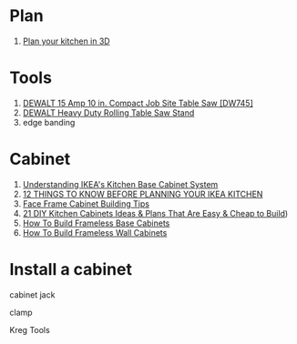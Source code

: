 # Plan
1. [Plan your kitchen in 3D](http://www.ikea.com/ms/en_CA/rooms_ideas/kitchen_howto/NA/plan_your_kitchen_in_3d.html)

# Tools
  1. [DEWALT 15 Amp 10 in. Compact Job Site Table Saw [DW745]](http://www.homedepot.com/p/DEWALT-15-Amp-10-in-Compact-Job-Site-Table-Saw-DW745/100497987)
2. [DEWALT Heavy Duty Rolling Table Saw Stand](http://www.homedepot.com/p/DEWALT-Heavy-Duty-Rolling-Table-Saw-Stand-DW7440RS/203054768?keyword=DW7440rs)
3. edge banding


# Cabinet
1. [Understanding IKEA's Kitchen Base Cabinet System](https://www.thespruce.com/understanding-ikeas-kitchen-base-cabinet-system-4125817)
2. [12 THINGS TO KNOW BEFORE PLANNING YOUR IKEA KITCHEN](http://www.jillianlare.com/what-you-must-know-before-planning-your-ikea-kitchen/)
1. [Face Frame Cabinet Building Tips](https://www.familyhandyman.com/kitchen/diy-kitchen-cabinets/face-frame-cabinet-building-tips/view-all)
2. [21 DIY Kitchen Cabinets Ideas & Plans That Are Easy & Cheap to Build](https://morningchores.com/diy-kitchen-cabinets/))
3. [How To Build Frameless Base Cabinets](https://tombuildsstuff.blogspot.com/2013/06/how-to-build-frameless-base-cabinets.html)
4. [How To Build Frameless Wall Cabinets](https://tombuildsstuff.blogspot.com/2013/06/how-to-build-frameless-wall-cabinets.html)

# Install a cabinet

cabinet jack

clamp

Kreg Tools
